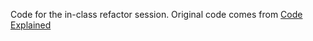 Code for the in-class refactor session.  Original code comes from [Code Explained](https://github.com/CodeExplainedRepo/Multiple-Choice-Quiz-JavaScript)
